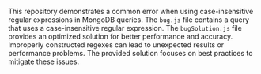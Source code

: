 This repository demonstrates a common error when using case-insensitive regular expressions in MongoDB queries. The `bug.js` file contains a query that uses a case-insensitive regular expression. The `bugSolution.js` file provides an optimized solution for better performance and accuracy.  Improperly constructed regexes can lead to unexpected results or performance problems. The provided solution focuses on best practices to mitigate these issues.